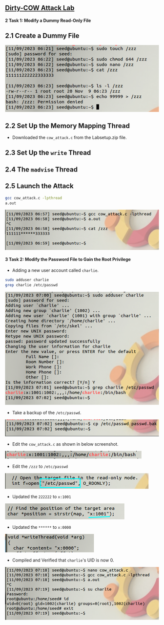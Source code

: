 
## [Dirty-COW Attack Lab](https://seedsecuritylabs.org/Labs_20.04/Software/Dirty_COW/)

#### 2 Task 1: Modify a Dummy Read-Only File

## 2.1 Create a Dummy File

![](image.png)

## 2.2 Set Up the Memory Mapping Thread

- Downloaded the `cow_attack.c` from the Labsetup.zip file.

## 2.3 Set Up the `write` Thread

## 2.4 The `madvise` Thread

## 2.5 Launch the Attack

```sh
gcc cow_attack.c -lpthread
a.out
```

![](image-1.png)

#### 3 Task 2: Modify the Password File to Gain the Root Privilege

- Adding a new user account called `charlie`.

```sh
sudo adduser charlie
grep charlie /etc/passwd
```

![](image-2.png)

- Take a backup of the `/etc/passwd`.

![](image-3.png)

- Edit the `cow_attack.c` as shown in below screenshot.

![](image-8.png)

- Edit the `/zzz` to `/etc/passwd`

![](image-5.png)

- Updated the `222222` to `x:1001`

![](image-6.png)

- Updated the `******` to `x:0000`

![](image-7.png)

- Compiled and Verified that `charlie`'s UID is now 0.

![](image-4.png)
